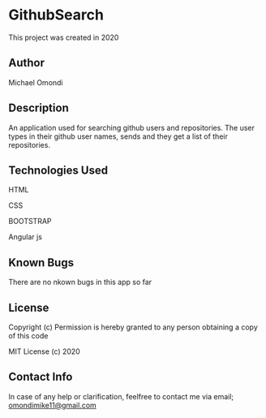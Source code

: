 # GithubSearch

This project was created in 2020

## Author

Michael Omondi

## Description
An  application  used for searching github users and repositories. The user types in their github user names, sends and they get a list of their repositories.

## Technologies Used
HTML

CSS

BOOTSTRAP

Angular js


## Known Bugs

There are no nkown bugs in this app so far

## License

Copyright (c) Permission is hereby granted to any person obtaining a copy of this code

MIT License (c) 2020



## Contact Info

In case of any help or clarification, feelfree to contact me via email;
omondimike11@gmail.com

